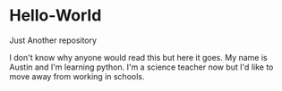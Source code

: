 # Hello-World
Just Another repository

I don't know why anyone would read this but here it goes.
My name is Austin and I'm learning python. I'm a science teacher now but I'd like to move away from working in schools.
